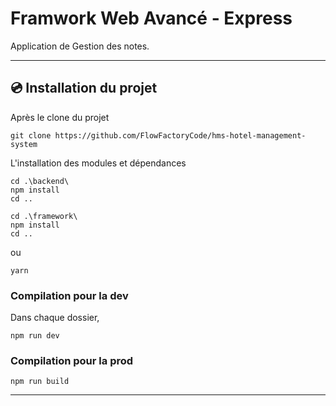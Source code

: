 # Framwork Web Avancé - Express

Application de Gestion des notes.

---

## 💿 Installation du projet

Après le clone du projet

```
git clone https://github.com/FlowFactoryCode/hms-hotel-management-system
```

L'installation des modules et dépendances

```
cd .\backend\
npm install
cd ..

cd .\framework\ 
npm install
cd ..
```

ou

```
yarn
```

### Compilation pour la dev

Dans chaque dossier, 

```
npm run dev
```

### Compilation pour la prod

```
npm run build
```

---
